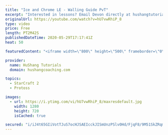 ```yaml
---
title: "Ice and Chrome LE - Walling Guide PvT"
excerpt: "Interested in lessons? Email Devon directly at hushangtutorials@outlook.com ------------------------------------------------------------------------------------------------------- Want to support HuShang Tutorials directly? Patreon is a website where you can contribute a monthly donation that will help"
originalUrl: https://youtube.com/watch?v=hU7vwRhiP_8
type: video
price: Free
length: PT2M42S
publishedDateTime: 2020-05-29T17:17:41Z
heat: 50

featuredContent: "<iframe width=\"800\" height=\"500\" frameborder=\"0\" src=\"https://www.youtube.com/embed/hU7vwRhiP_8\" allow=\"accelerometer; autoplay; encrypted-media; gyroscope; picture-in-picture\" allowfullscreen></iframe>"

provider:
  name: HuShang Tutorials
  domain: hushangcoaching.com

topics:
  - StarCraft 2
  - Protoss

images:
  - url: https://i.ytimg.com/vi/hU7vwRhiP_8/maxresdefault.jpg
    width: 1280
    height: 720
    isCached: true

secured: "i/iJ4t65GIiVotTJuS7ocHJSAEIcckJISmUnzPSlv0Hd/FjqF8/9M51SkZRqmQnOjbzqDXWuZMJrjm56127Ktif7MTHz3PKYJHx1oy9EYVERm798DvIaMj7wFWkxAsJLgwcl2IA/NZMwKAFtN9e2EV2mOF19tg09P3QSz9+pU2P3zAc2woJrEDndCDrZnMNAabalEcllzWD3afz6Ohy81/GzQ7CimSH9EYGuNJdSYcjavoRbCH6VOV2qehCSnN76VzJuwjHjnkmyltoDY3XHC+O1KKKXkuf0miu1twB9gkr6DUZx4XfFvn0y16lCzRqUKDcy8cxh+kgkxTXqD7i6lj2qQOHP6EWWEgwYo4XIYD4T97fnhgHoaILHHabP+0o3DIY9EGECNdXtTqi5NKF/ilgrPg8wZUelYOKpXs1Ygi8=;TlYFpRUievLjOvgjTAmg9A=="
---
```


